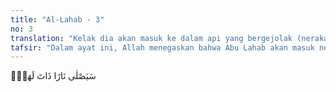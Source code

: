 ```yaml
---
title: "Al-Lahab - 3"
no: 3
translation: "Kelak dia akan masuk ke dalam api yang bergejolak (neraka)."
tafsir: "Dalam ayat ini, Allah menegaskan bahwa Abu Lahab akan masuk neraka yang bergejolak dan merasakan panasnya azab neraka. Maksud pernyataan ini adalah bahwa sesungguhnya Abu Lahab akan mengalami kerugian, usahanya tidak akan berhasil dalam menentang agama Allah. Tidak ada gunanya harta, usaha, dan daya upaya untuk itu, karena Allah yang meninggikan kalimah Rasul-Nya, dan menyebarluaskan dakwahnya. Abu Lahab akan diazab pada hari Kiamat dengan neraka yang menyemburkan bunga api dan suhunya yang sangat panas, Azab itu disediakan Allah untuk orang-orang seperti Abu Lahab dari kalangan orang-orang kafir yang menentang Nabi, selain azab di dunia dengan kegagalan usahanya. Istrinya sebagai pembantu utama dalam usaha menentang dan menyakiti Rasulullah saw akan diazab juga bersama-sama. Selain daripada itu, istrinya juga menyebar fitnah ke mana-mana, menyebar berita-berita bohong, dan menghidupkan api permusuhan."
---
```


سَيَصْلٰى نَارًا ذَاتَ لَهَبٍۙ
